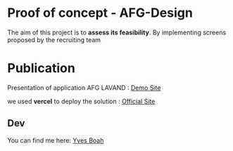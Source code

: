 # Proof of concept - AFG-Design

The aim of this project is to **assess its feasibility**.
By implementing screens proposed by the recruiting team

# Publication

Presentation of application AFG LAVAND : [Demo Site](https://afg-design.vercel.app/)

we used **vercel** to deploy the solution : [Official Site](https://vercel.com/)

## Dev

You can find me here:  [Yves Boah](www.linkedin.com/in/yves-martial-boah/)

